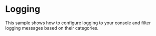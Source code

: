 # Logging

This sample shows how to configure logging to your console and filter logging messages based on their categories.